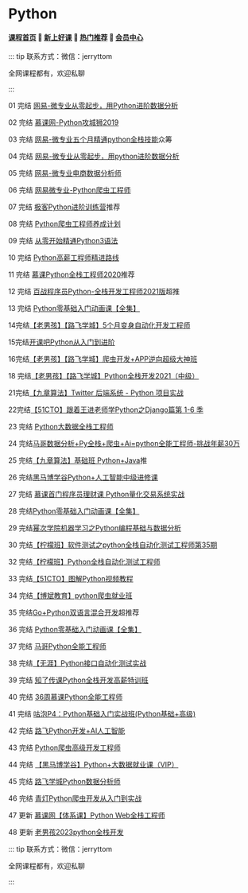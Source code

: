 # Python

#### [**课程首页**](../../README.md) 💖 [**新上好课**](./xshk.md) 💖 [**热门推荐**](./rmtj.md) 💖 [**会员中心**](./vip.md)

::: tip
联系方式：微信：jerryttom

全网课程都有，欢迎私聊

:::

01 完结 [网易-微专业从零起步，用Python进阶数据分析](https://mooc.study.163.com/smartSpec/detail/1202821601.htm)

02 完结 [慕课网-Python攻城狮2019](https://class.imooc.com/sale/python)

03 完结 [网易-微专业五个月精通python全栈技能](https://mooc.study.163.com/smartSpec/detail/1202847601.htm)众筹

04 完结 [网易-微专业从零起步，用python进阶数据分析](https://mooc.study.163.com/smartSpec/detail/1202854602.htm)

05 完结 [网易-微专业电商数据分析师](https://mooc.study.163.com/smartSpec/detail/1001477003.htm)

06 完结 [网易微专业-Python爬虫工程师](https://mooc.study.163.com/smartSpec/detail/1202843604.htm)

07 完结 [极客Python进阶训练营](https://u.geekbang.org/subject/python/100038901)推荐

08 完结 [Python爬虫工程师养成计划](https://coding.imooc.com/learningpath/route?pathId=23)

09 完结 [从零开始精通Python3语法](https://coding.imooc.com/learningpath/route?pathId=22)

10 完结 [Python高薪工程师精进路线](https://coding.imooc.com/learningpath/route?pathId=33)

11 完结  [慕课Python全栈工程师2020](https://class.imooc.com/sale/python2020)推荐

12 完结 [百战程序员Python-全栈开发工程师2021版](http://www.itbaizhan.cn/course/python)超推

13 完结 [Python零基础入门动画课【全集】](https://study.163.com/course/introduction/1209570828.htm?share=1&shareId=1017665390&utm_content=courseIntro&utm_u=1017665390&utm_source=weixin)

14完结[【老男孩】【路飞学城】5个月变身自动化开发工程师](https://www.luffycity.com/light-course/automation-python)

15完结[开课吧Python从入门到进阶](https://www.kaikeba.com/course/vip/225)

16完结[【老男孩】【路飞学城】爬虫开发+APP逆向超级大神班](https://www.luffycity.com/light-course)

18 完结[【老男孩】【路飞学城】Python全栈开发2021（中级）](https://www.luffycity.com/employment-course)

21完结[【九章算法】Twitter 后端系统 - Python 项目实战](https://www.jiuzhang.com/course/89)

22完结[【51CTO】跟着王进老师学Python之Django篇第 1-6 季](https://edu.51cto.com/courselist/index.html?q=跟着王进老师学Python之Django篇)

23 完结 [Python大数据全栈工程师](https://ke.qq.com/course/398321)

24 完结[马哥数据分析+Py全栈+爬虫+Ai=python全能工程师-挑战年薪30万](https://ke.qq.com/course/251222)

25 完结[【九章算法】基础班 Python+Java](https://www.jiuzhang.com/course/84)推

26 完结[黑马博学谷Python+人工智能中级进修课](https://www.boxuegu.com/promote/outline-1492.html)

27 完结 [慕课首门程序员理财课 Python量化交易系统实战](https://coding.imooc.com/class/494.html)

28 完结[Python零基础入门动画课【全集】](https://study.163.com/course/introduction/1209570828.htm?share=1&shareId=1017665390&utm_content=courseIntro&utm_u=1017665390&utm_source=weixin)

29 完结[幂次学院机器学习之Python编程基础与数据分析](https://mici.jiqishidai.com/site/course_introduction?id=5)

30 完结[【柠檬班】软件测试之python全栈自动化测试工程师第35期](https://ke.qq.com/course/325554)

32 完结[【柠檬班】Python全栈自动化测试工程师](https://ke.qq.com/course/package/33616)

33 完结[【51CTO】图解Python视频教程](https://edu.51cto.com/topic/1559.html)

34 完结[【博斌教育】python爬虫就业班](https://ke.qq.com/course/3061920)

35 完结[Go+Python双语言混合开发](https://coding.imooc.com/class/chapter/469.html#Anchor)超推荐

36 完结 [Python零基础入门动画课【全集】](https://study.163.com/course/introduction/1209570828.htm?share=1&shareId=1017665390&utm_content=courseIntro&utm_u=1017665390&utm_source=weixin)

37 完结 [马哥Python全能工程师](https://ke.qq.com/course/251222)

38 完结[【无涯】Python接口自动化测试实战](https://study.163.com/course/introduction/1006358022.htm)

39 完结 [知了传课Python全栈开发高薪特训班](https://study.163.com/course/introduction.htm?courseId=1004504016)

40 完结 [36周慕课Python全能工程师](https://class.imooc.com/sale/python2021)

41 完结 [咕泡P4：Python基础入门实战班(Python基础+高级)](https://ke.gupaoedu.cn/course/vip/1337)

42 完结 [路飞Python开发+AI人工智能](https://www.luffycity.com/employment-course/4/chapter)

43 完结 [Python爬虫高级开发工程师](https://ke.qq.com/course/3582874?course_id=3582874#term_id=105524190)

44 完结 [【黑马博学谷】Python+大数据就业课（VIP）](https://www.boxuegu.com/class/detail-4300.html)

45 完结 [路飞学城Python数据分析师](https://www.luffycity.com/employment-course/23/detail)

46 完结 [青灯Python爬虫开发从入门到实战](https://ke.qq.com/course/405353)	

47 更新 [慕课网【体系课】Python Web全栈工程师](https://class.imooc.com/sale/pythonweb)

48 更新 [老男孩2023python全栈开发](https://www.oldboyedu.com/Public/lnh/kec/pyth/#toWhy5)

::: tip
联系方式：微信：jerryttom

全网课程都有，欢迎私聊

:::